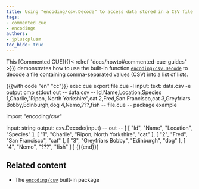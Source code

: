 ```yaml
---
title: Using "encoding/csv.Decode" to access data stored in a CSV file
tags:
- commented cue
- encodings
authors:
- jpluscplusm
toc_hide: true
---
```


This [Commented CUE]({{< relref "docs/howto#commented-cue-guides" >}})
demonstrates how to use the built-in function
[`encoding/csv.Decode`](https://pkg.go.dev/cuelang.org/go/pkg/encoding/csv#Decode)
to decode a file containing comma-separated values (CSV) into a list of lists.

{{{with code "en" "cc"}}}
exec cue export file.cue -l input: text: data.csv -e output
cmp stdout out
-- data.csv --
Id,Name,Location,Species
1,Charlie,"Ripon, North Yorkshire",cat
2,Fred,San Francisco,cat
3,Greyfriars Bobby,Edinburgh,dog
4,Nemo,???,fish
-- file.cue --
package example

import "encoding/csv"

input:  string
output: csv.Decode(input)
-- out --
[
    [
        "Id",
        "Name",
        "Location",
        "Species"
    ],
    [
        "1",
        "Charlie",
        "Ripon, North Yorkshire",
        "cat"
    ],
    [
        "2",
        "Fred",
        "San Francisco",
        "cat"
    ],
    [
        "3",
        "Greyfriars Bobby",
        "Edinburgh",
        "dog"
    ],
    [
        "4",
        "Nemo",
        "???",
        "fish"
    ]
]
{{{end}}}

## Related content

- The [`encoding/csv`](https://pkg.go.dev/cuelang.org/go/pkg/encoding/csv) built-in package
